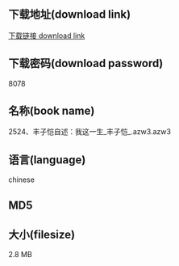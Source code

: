 ## 下载地址(download link)
[下载链接 download link](https://voluble-croquembouche-d321dc.netlify.app/?s=2524%E3%80%81%E4%B8%B0%E5%AD%90%E6%81%BA%E8%87%AA%E8%BF%B0%EF%BC%9A%E6%88%91%E8%BF%99%E4%B8%80%E7%94%9F_%E4%B8%B0%E5%AD%90%E6%81%BA_.azw3)

## 下载密码(download password)
8078

## 名称(book name)
2524、丰子恺自述：我这一生_丰子恺_.azw3.azw3

## 语言(language)
chinese

## MD5


## 大小(filesize)
2.8 MB
